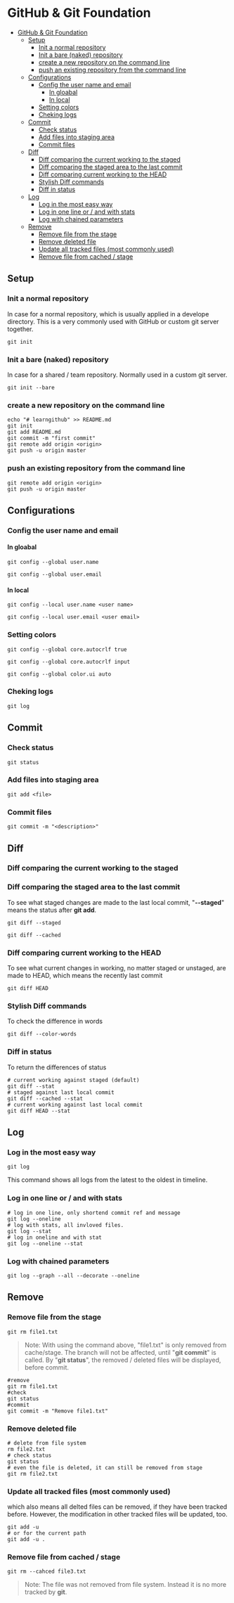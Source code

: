 # GitHub & Git Foundation

- [GitHub & Git Foundation](#GitHub--Git-Foundation)
  - [Setup](#Setup)
    - [Init a normal repository](#Init-a-normal-repository)
    - [Init a bare (naked) repository](#Init-a-bare-naked-repository)
    - [create a new repository on the command line](#create-a-new-repository-on-the-command-line)
    - [push an existing repository from the command line](#push-an-existing-repository-from-the-command-line)
  - [Configurations](#Configurations)
    - [Config the user name and email](#Config-the-user-name-and-email)
      - [In gloabal](#In-gloabal)
      - [In local](#In-local)
    - [Setting colors](#Setting-colors)
    - [Cheking logs](#Cheking-logs)
  - [Commit](#Commit)
    - [Check status](#Check-status)
    - [Add files into staging area](#Add-files-into-staging-area)
    - [Commit files](#Commit-files)
  - [Diff](#Diff)
    - [Diff comparing the current working to the staged](#Diff-comparing-the-current-working-to-the-staged)
    - [Diff comparing the staged area to the last commit](#Diff-comparing-the-staged-area-to-the-last-commit)
    - [Diff comparing current working to the HEAD](#Diff-comparing-current-working-to-the-HEAD)
    - [Stylish Diff commands](#Stylish-Diff-commands)
    - [Diff in status](#Diff-in-status)
  - [Log](#Log)
    - [Log in the most easy way](#Log-in-the-most-easy-way)
    - [Log in one line or / and with stats](#Log-in-one-line-or--and-with-stats)
    - [Log with chained parameters](#Log-with-chained-parameters)
  - [Remove](#Remove)
    - [Remove file from the stage](#Remove-file-from-the-stage)
    - [Remove deleted file](#Remove-deleted-file)
    - [Update all tracked files (most commonly used)](#Update-all-tracked-files-most-commonly-used)
    - [Remove file from cached / stage](#Remove-file-from-cached--stage)

## Setup

### Init a normal repository

In case for a normal repository, which is usually applied in a develope directory. This is a very commonly used with GitHub or custom git server together.

```Git
git init
```

### Init a bare (naked) repository

In case for a shared / team repository. Normally used in a custom git server.

```Git
git init --bare
```

### create a new repository on the command line

```Git
echo "# learngithub" >> README.md
git init
git add README.md
git commit -m "first commit"
git remote add origin <origin>
git push -u origin master
```

### push an existing repository from the command line

```Git
git remote add origin <origin>
git push -u origin master
```

## Configurations

### Config the user name and email

#### In gloabal

```Git
git config --global user.name

git config --global user.email

```

#### In local

```Git
git config --local user.name <user name>

git config --local user.email <user email>
```

### Setting colors

```Git
git config --global core.autocrlf true

git config --global core.autocrlf input

git config --global color.ui auto

```

### Cheking logs

```Git
git log
```

## Commit

### Check status

```Git
git status
```

### Add files into staging area

```git
git add <file>
```

### Commit files

```git
git commit -m "<description>"
```

## Diff

### Diff comparing the current working to the staged 

### Diff comparing the staged area to the last commit

To see what staged changes are made to the last local commit, "**--staged**" means the status after **git add**.

```git
git diff --staged

git diff --cached
```

### Diff comparing current working to the HEAD

To see what current changes in working, no matter staged or unstaged, are made to HEAD, which means the recently last commit

```git
git diff HEAD
```

### Stylish Diff commands

To check the difference in words

```git
git diff --color-words
```

### Diff in status

To return the differences of status

```git
# current working against staged (default)
git diff --stat
# staged against last local commit
git diff --cached --stat
# current working against last local commit
git diff HEAD --stat
```

## Log

### Log in the most easy way

```git 
git log
```

This command shows all logs from the latest to the oldest in timeline.

### Log in one line or / and with stats

```git
# log in one line, only shortend commit ref and message
git log --oneline
# log with stats, all invloved files.
git log --stat
# log in oneline and with stat
git log --oneline --stat
```

### Log with chained parameters

```git
git log --graph --all --decorate --oneline 
```

## Remove

### Remove file from the stage

```git
git rm file1.txt
```

> Note:
> With using the command above, "file1.txt" is only removed from cache/stage. The branch will not be affected, until "**git commit**" is called. By "**git status**", the removed / deleted files will be displayed, before commit.

```git
#remove
git rm file1.txt
#check
git status
#commit
git commit -m "Remove file1.txt"
```

### Remove deleted file

```git
# delete from file system
rm file2.txt
# check status
git status
# even the file is deleted, it can still be removed from stage 
git rm file2.txt
```

### Update all tracked files (most commonly used)

which also means all delted files can be removed, if they have been tracked before. However, the modification in other tracked files will be updated, too.

```git
git add -u
# or for the current path
git add -u .
```

### Remove file from cached / stage

```git
git rm --cahced file3.txt
```

> Note: The file was not removed from file system. Instead it is no more tracked by **git**.

